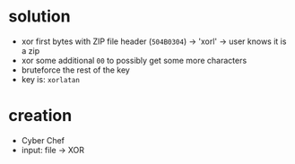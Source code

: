 # solution
- xor first bytes with ZIP file header (`504B0304`)
  -> 'xorl' -> user knows it is a zip
- xor some additional `00` to possibly get some more characters
- bruteforce the rest of the key
- key is: `xorlatan`

# creation
- Cyber Chef
- input: file -> XOR